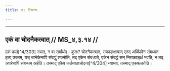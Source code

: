 ```yaml
---
title: ७८ टिप्पन्यः

---
```


[^4/301]: Tait.S. 2.5.3.6

[^4/302]: E2: 5,71; E6: 2,43

____________________________________________


## एकं वा चोदनैकत्वात् // MS_४,३.१४ //

एकं फलं[^4/303] स्यात्, न वा सर्वार्थम्। कुतः? चोदनैकत्वात्, सकाङ्क्षत्वाद् एतद् अर्थिपदेन संबध्यत इत्य् उक्तम्, यच् चानेकेनापि संबद्धुं शक्नोति, तद् एकेन संबध्यते, एकेन संबद्धं सन् निराकाङ्क्षं भवति, न तद् अपरेणापि संबन्धम् अर्हति। तस्माद् एकैव कर्तव्यताचोदना[^4/304] न्याय्या, तस्माद् एकफलतेति।
